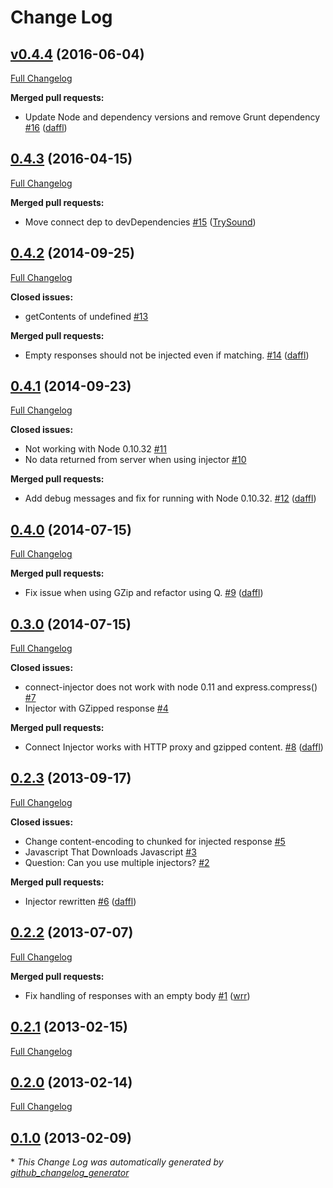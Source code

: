 # Change Log

## [v0.4.4](https://github.com/daffl/connect-injector/tree/v0.4.4) (2016-06-04)
[Full Changelog](https://github.com/daffl/connect-injector/compare/0.4.3...v0.4.4)

**Merged pull requests:**

- Update Node and dependency versions and remove Grunt dependency [\#16](https://github.com/daffl/connect-injector/pull/16) ([daffl](https://github.com/daffl))

## [0.4.3](https://github.com/daffl/connect-injector/tree/0.4.3) (2016-04-15)
[Full Changelog](https://github.com/daffl/connect-injector/compare/0.4.2...0.4.3)

**Merged pull requests:**

- Move connect dep to devDependencies [\#15](https://github.com/daffl/connect-injector/pull/15) ([TrySound](https://github.com/TrySound))

## [0.4.2](https://github.com/daffl/connect-injector/tree/0.4.2) (2014-09-25)
[Full Changelog](https://github.com/daffl/connect-injector/compare/0.4.1...0.4.2)

**Closed issues:**

- getContents of undefined [\#13](https://github.com/daffl/connect-injector/issues/13)

**Merged pull requests:**

- Empty responses should not be injected even if matching. [\#14](https://github.com/daffl/connect-injector/pull/14) ([daffl](https://github.com/daffl))

## [0.4.1](https://github.com/daffl/connect-injector/tree/0.4.1) (2014-09-23)
[Full Changelog](https://github.com/daffl/connect-injector/compare/0.4.0...0.4.1)

**Closed issues:**

- Not working with Node 0.10.32 [\#11](https://github.com/daffl/connect-injector/issues/11)
- No data returned from server when using injector [\#10](https://github.com/daffl/connect-injector/issues/10)

**Merged pull requests:**

- Add debug messages and fix for running with Node 0.10.32. [\#12](https://github.com/daffl/connect-injector/pull/12) ([daffl](https://github.com/daffl))

## [0.4.0](https://github.com/daffl/connect-injector/tree/0.4.0) (2014-07-15)
[Full Changelog](https://github.com/daffl/connect-injector/compare/0.3.0...0.4.0)

**Merged pull requests:**

- Fix issue when using GZip and refactor using Q. [\#9](https://github.com/daffl/connect-injector/pull/9) ([daffl](https://github.com/daffl))

## [0.3.0](https://github.com/daffl/connect-injector/tree/0.3.0) (2014-07-15)
[Full Changelog](https://github.com/daffl/connect-injector/compare/0.2.3...0.3.0)

**Closed issues:**

- connect-injector does not work with node 0.11 and express.compress\(\) [\#7](https://github.com/daffl/connect-injector/issues/7)
- Injector with GZipped response [\#4](https://github.com/daffl/connect-injector/issues/4)

**Merged pull requests:**

- Connect Injector works with HTTP proxy and gzipped content. [\#8](https://github.com/daffl/connect-injector/pull/8) ([daffl](https://github.com/daffl))

## [0.2.3](https://github.com/daffl/connect-injector/tree/0.2.3) (2013-09-17)
[Full Changelog](https://github.com/daffl/connect-injector/compare/0.2.2...0.2.3)

**Closed issues:**

- Change content-encoding to chunked for injected response [\#5](https://github.com/daffl/connect-injector/issues/5)
- Javascript That Downloads Javascript [\#3](https://github.com/daffl/connect-injector/issues/3)
- Question: Can you use multiple injectors? [\#2](https://github.com/daffl/connect-injector/issues/2)

**Merged pull requests:**

- Injector rewritten [\#6](https://github.com/daffl/connect-injector/pull/6) ([daffl](https://github.com/daffl))

## [0.2.2](https://github.com/daffl/connect-injector/tree/0.2.2) (2013-07-07)
[Full Changelog](https://github.com/daffl/connect-injector/compare/0.2.1...0.2.2)

**Merged pull requests:**

- Fix handling of responses with an empty body [\#1](https://github.com/daffl/connect-injector/pull/1) ([wrr](https://github.com/wrr))

## [0.2.1](https://github.com/daffl/connect-injector/tree/0.2.1) (2013-02-15)
[Full Changelog](https://github.com/daffl/connect-injector/compare/0.2.0...0.2.1)

## [0.2.0](https://github.com/daffl/connect-injector/tree/0.2.0) (2013-02-14)
[Full Changelog](https://github.com/daffl/connect-injector/compare/0.1.0...0.2.0)

## [0.1.0](https://github.com/daffl/connect-injector/tree/0.1.0) (2013-02-09)


\* *This Change Log was automatically generated by [github_changelog_generator](https://github.com/skywinder/Github-Changelog-Generator)*